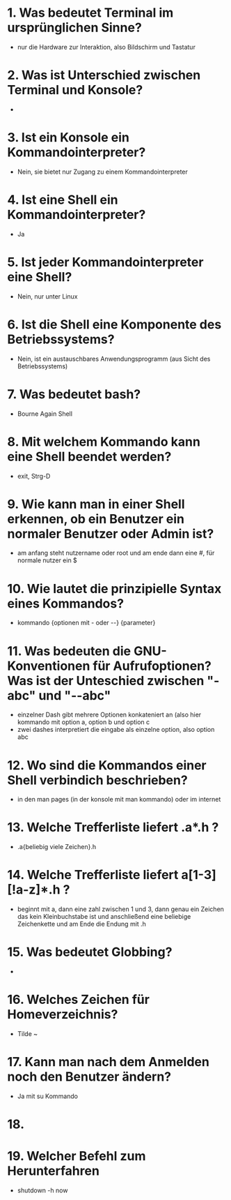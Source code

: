 

# 1. Was bedeutet Terminal im ursprünglichen Sinne?
- nur die Hardware zur Interaktion, also Bildschirm und Tastatur

# 2. Was ist Unterschied zwischen Terminal und Konsole?
- 

# 3. Ist ein Konsole ein Kommandointerpreter?
- Nein, sie bietet nur Zugang zu einem Kommandointerpreter

# 4. Ist eine Shell ein Kommandointerpreter?
- Ja

# 5. Ist jeder Kommandointerpreter eine Shell?
- Nein, nur unter Linux

# 6. Ist die Shell eine Komponente des Betriebssystems?
- Nein, ist ein austauschbares Anwendungsprogramm (aus Sicht des Betriebssystems)

# 7. Was bedeutet bash?
- Bourne Again Shell

# 8. Mit welchem Kommando kann eine Shell beendet werden?
- exit, Strg-D

# 9. Wie kann man in einer Shell erkennen, ob ein Benutzer ein normaler Benutzer oder Admin ist?
- am anfang steht nutzername oder root und am ende dann eine #, für normale nutzer ein $ 

# 10. Wie lautet die prinzipielle Syntax eines Kommandos?
- kommando {optionen mit - oder --} {parameter}

# 11. Was bedeuten die GNU-Konventionen für Aufrufoptionen? Was ist der Unteschied zwischen "-abc" und "--abc"
- einzelner Dash gibt mehrere Optionen konkateniert an (also hier kommando mit option a, option b und option c
- zwei dashes interpretiert die eingabe als einzelne option, also option abc

# 12. Wo sind die Kommandos einer Shell verbindich beschrieben?
- in den man pages (in der konsole mit man kommando) oder im internet

# 13. Welche Trefferliste liefert .a\*.h ?
- .a{beliebig viele Zeichen}.h

# 14. Welche Trefferliste liefert a[1-3][!a-z]\*.h ?
- beginnt mit a, dann eine zahl zwischen 1 und 3, dann genau ein Zeichen das kein Kleinbuchstabe ist und anschließend eine beliebige Zeichenkette und am Ende die Endung mit .h 

# 15. Was bedeutet Globbing?
-  

# 16. Welches Zeichen für Homeverzeichnis?
- Tilde ~

# 17. Kann man nach dem Anmelden noch den Benutzer ändern?
- Ja mit su Kommando

# 18. 

# 19. Welcher Befehl zum Herunterfahren
- shutdown -h now
